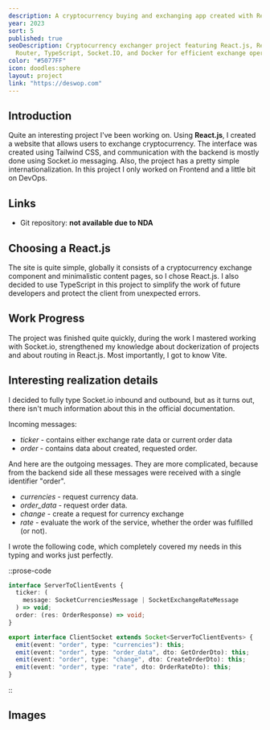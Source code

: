 ```yaml
---
description: A cryptocurrency buying and exchanging app created with React.js and Socket.IO.
year: 2023
sort: 5
published: true
seoDescription: Cryptocurrency exchanger project featuring React.js, React
  Router, TypeScript, Socket.IO, and Docker for efficient exchange operations.
color: "#5077FF"
icon: doodles:sphere
layout: project
link: "https://deswop.com"
---
```


## Introduction

Quite an interesting project I've been working on. Using **React.js**, I created a website that allows users to exchange cryptocurrency. The interface was created using Tailwind CSS, and communication with the backend is mostly done using Socket.io messaging. Also, the project has a pretty simple internationalization. In this project I only worked on Frontend and a little bit on DevOps.

## Links

- Git repository: **not available due to NDA**

## Choosing a React.js

The site is quite simple, globally it consists of a cryptocurrency exchange component and minimalistic content pages, so I chose React.js. I also decided to use TypeScript in this project to simplify the work of future developers and protect the client from unexpected errors.

## Work Progress

The project was finished quite quickly, during the work I mastered working with Socket.io, strengthened my knowledge about dockerization of projects and about routing in React.js. Most importantly, I got to know Vite.

## Interesting realization details

I decided to fully type Socket.io inbound and outbound, but as it turns out, there isn't much information about this in the official documentation.

Incoming messages:

- _ticker_ - contains either exchange rate data or current order data
- _order_ - contains data about created, requested order.

And here are the outgoing messages. They are more complicated, because from the backend side all these messages were received with a single identifier "order".

- _currencies_ - request currency data.
- _order_data_ - request order data.
- _change_ - create a request for currency exchange
- _rate_ - evaluate the work of the service, whether the order was fulfilled (or not).

I wrote the following code, which completely covered my needs in this typing and works just perfectly.

::prose-code
```ts
interface ServerToClientEvents {
  ticker: (
    message: SocketCurrenciesMessage | SocketExchangeRateMessage
  ) => void;
  order: (res: OrderResponse) => void;
}

export interface ClientSocket extends Socket<ServerToClientEvents> {
  emit(event: "order", type: "currencies"): this;
  emit(event: "order", type: "order_data", dto: GetOrderDto): this;
  emit(event: "order", type: "change", dto: CreateOrderDto): this;
  emit(event: "order", type: "rate", dto: OrderRateDto): this;
}
```
::

## Images
